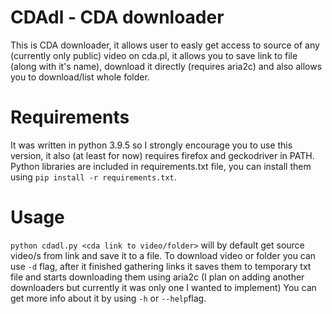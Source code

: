# CDAdl - CDA downloader
This is CDA downloader, it allows user to easly get access to source of any (currently only public) video on cda.pl, it allows you to save link to file (along with it's name), download it directly (requires aria2c) and also allows you to download/list whole folder.

# Requirements
It was written in python 3.9.5 so I strongly encourage you to use this version, it also (at least for now) requires firefox and geckodriver in PATH. Python libraries are included in requirements.txt file, you can install them using `pip install -r requirements.txt`.

# Usage
`python cdadl.py <cda link to video/folder>` will by default get source video/s from link and save it to a file.
To download video or folder you can use `-d` flag, after it finished gathering links it saves them to temporary txt file and starts downloading them using aria2c (I plan on adding another downloaders but currently it was only one I wanted to implement)
You can get more info about it by using `-h` or `--help`flag.